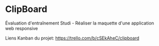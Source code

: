 # ClipBoard
Évaluation d'entraînement Studi - Réaliser la maquette d'une application web responsive

Liens Kanban du projet: https://trello.com/b/cSEkAheC/clipboard
